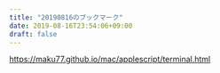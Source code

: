 ```yaml
---
title: "20190816のブックマーク"
date: 2019-08-16T23:54:06+09:00
draft: false
---
```


https://maku77.github.io/mac/applescript/terminal.html